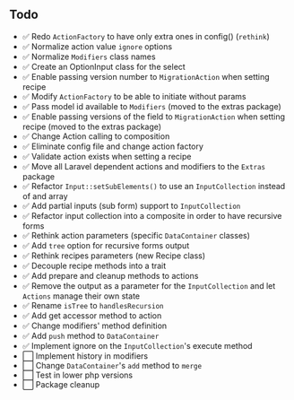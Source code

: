 ## Todo

- ✅ Redo `ActionFactory` to have only extra ones in config() (`rethink`)
- ✅ Normalize action value `ignore` options
- ✅ Normalize `Modifiers` class names
- ✅ Create an OptionInput class for the select
- ✅ Enable passing version number to `MigrationAction` when setting recipe
- ✅ Modify `ActionFactory` to be able to initiate without params
- ✅ Pass model id available to `Modifiers` (moved to the extras package)
- ✅ Enable passing versions of the field to `MigrationAction` when setting recipe (moved to the extras package)
- ✅ Change Action calling to composition
- ✅ Eliminate config file and change action factory
- ✅ Validate action exists when setting a recipe
- ✅ Move all Laravel dependent actions and modifiers to the `Extras` package
- ✅ Refactor `Input::setSubElements()` to use an `InputCollection` instead of and array
- ✅ Add partial inputs (sub form) support to `InputCollection`
- ✅ Refactor input collection into a composite in order to have recursive forms
- ✅ Rethink action parameters (specific `DataContainer` classes)
- ✅ Add `tree` option for recursive forms output
- ✅ Rethink recipes parameters (new Recipe class)
- ✅ Decouple recipe methods into a trait
- ✅ Add prepare and cleanup methods to actions
- ✅ Remove the output as a parameter for the `InputCollection` and let `Actions` manage their own state
- ✅ Rename `isTree` to `handlesRecursion`
- ✅ Add get accessor method to action
- ✅ Change modifiers' method definition
- ✅ Add `push` method to `DataContainer`
- ✅ Implement ignore on the `InputCollection`'s execute method
- ⬜️ Implement history in modifiers
- ⬜️ Change `DataContainer`'s `add` method to `merge`
- ⬜️ Test in lower php versions
- ⬜️ Package cleanup